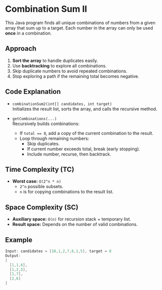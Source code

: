 # Combination Sum II

This Java program finds all unique combinations of numbers from a given array that sum up to a target. Each number in the array can only be used **once** in a combination.

## Approach

1. **Sort the array** to handle duplicates easily.  
2. Use **backtracking** to explore all combinations.  
3. Skip duplicate numbers to avoid repeated combinations.  
4. Stop exploring a path if the remaining total becomes negative.

## Code Explanation

- `combinationSum2(int[] candidates, int target)`  
  Initializes the result list, sorts the array, and calls the recursive method.

- `getCombinations(...)`  
  Recursively builds combinations:  
  - If `total == 0`, add a copy of the current combination to the result.  
  - Loop through remaining numbers:  
    - Skip duplicates.  
    - If current number exceeds total, break (early stopping).  
    - Include number, recurse, then backtrack.

## Time Complexity (TC)

- **Worst case:** `O(2^n * n)`  
  - `2^n` possible subsets.  
  - `n` is for copying combinations to the result list.

## Space Complexity (SC)

- **Auxiliary space:** `O(n)` for recursion stack + temporary list.  
- **Result space:** Depends on the number of valid combinations.

## Example

```java
Input: candidates = [10,1,2,7,6,1,5], target = 8
Output: 
[
  [1,1,6],
  [1,2,5],
  [1,7],
  [2,6]
]
